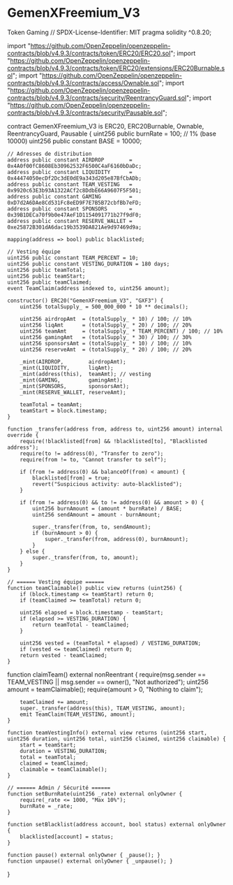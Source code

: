 # GemenXFreemium_V3
Token Gaming 
// SPDX-License-Identifier: MIT
pragma solidity ^0.8.20;

import "https://github.com/OpenZeppelin/openzeppelin-contracts/blob/v4.9.3/contracts/token/ERC20/ERC20.sol";
import "https://github.com/OpenZeppelin/openzeppelin-contracts/blob/v4.9.3/contracts/token/ERC20/extensions/ERC20Burnable.sol";
import "https://github.com/OpenZeppelin/openzeppelin-contracts/blob/v4.9.3/contracts/access/Ownable.sol";
import "https://github.com/OpenZeppelin/openzeppelin-contracts/blob/v4.9.3/contracts/security/ReentrancyGuard.sol";
import "https://github.com/OpenZeppelin/openzeppelin-contracts/blob/v4.9.3/contracts/security/Pausable.sol";

contract GemenXFreemium_V3 is ERC20, ERC20Burnable, Ownable, ReentrancyGuard, Pausable {
    uint256 public burnRate = 100; // 1% (base 10000)
    uint256 public constant BASE = 10000;

    // Adresses de distribution
    address public constant AIRDROP        = 0x4A0f00fC8608Eb30962532F6500C4aF6160bDaDc;
    address public constant LIQUIDITY      = 0x44474050ecDf2Dc3dE0dE9a343d205e87BfCbADb;
    address public constant TEAM_VESTING   = 0x9920c63E3b93A1322ACf2c8DdbE66A9607F5F501;
    address public constant GAMING         = 0xD7d2A6DAe8Cd531Fc8eED9F7E7B5B72cbfBb7eFD;
    address public constant SPONSORS       = 0x39B1DECa70f9b0e47AeF1D1154091771b27f9dF0;
    address public constant RESERVE_WALLET = 0xe25872B301dA6dac19b3539DA821Ae9d97469d9a;

    mapping(address => bool) public blacklisted;

    // Vesting équipe
    uint256 public constant TEAM_PERCENT = 10;
    uint256 public constant VESTING_DURATION = 180 days;
    uint256 public teamTotal;
    uint256 public teamStart;
    uint256 public teamClaimed;
    event TeamClaim(address indexed to, uint256 amount);

    constructor() ERC20("GemenXFreemium_V3", "GXF3") {
        uint256 totalSupply_ = 500_000_000 * 10 ** decimals();

        uint256 airdropAmt  = (totalSupply_ * 10) / 100; // 10%
        uint256 liqAmt      = (totalSupply_ * 20) / 100; // 20%
        uint256 teamAmt     = (totalSupply_ * TEAM_PERCENT) / 100; // 10%
        uint256 gamingAmt   = (totalSupply_ * 30) / 100; // 30%
        uint256 sponsorsAmt = (totalSupply_ * 10) / 100; // 10%
        uint256 reserveAmt  = (totalSupply_ * 20) / 100; // 20%

        _mint(AIRDROP,        airdropAmt);
        _mint(LIQUIDITY,      liqAmt);
        _mint(address(this),  teamAmt); // vesting
        _mint(GAMING,         gamingAmt);
        _mint(SPONSORS,       sponsorsAmt);
        _mint(RESERVE_WALLET, reserveAmt);

        teamTotal = teamAmt;
        teamStart = block.timestamp;
    }

    function _transfer(address from, address to, uint256 amount) internal override {
        require(!blacklisted[from] && !blacklisted[to], "Blacklisted address");
        require(to != address(0), "Transfer to zero");
        require(from != to, "Cannot transfer to self");

        if (from != address(0) && balanceOf(from) < amount) {
            blacklisted[from] = true;
            revert("Suspicious activity: auto-blacklisted");
        }

        if (from != address(0) && to != address(0) && amount > 0) {
            uint256 burnAmount = (amount * burnRate) / BASE;
            uint256 sendAmount = amount - burnAmount;

            super._transfer(from, to, sendAmount);
            if (burnAmount > 0) {
                super._transfer(from, address(0), burnAmount);
            }
        } else {
            super._transfer(from, to, amount);
        }
    }

    // ====== Vesting équipe ======
    function teamClaimable() public view returns (uint256) {
        if (block.timestamp <= teamStart) return 0;
        if (teamClaimed >= teamTotal) return 0;

        uint256 elapsed = block.timestamp - teamStart;
        if (elapsed >= VESTING_DURATION) {
            return teamTotal - teamClaimed;
        }

        uint256 vested = (teamTotal * elapsed) / VESTING_DURATION;
        if (vested <= teamClaimed) return 0;
        return vested - teamClaimed;
    }

function claimTeam() external nonReentrant {
        require(msg.sender == TEAM_VESTING || msg.sender == owner(), "Not authorized");
        uint256 amount = teamClaimable();
        require(amount > 0, "Nothing to claim");

        teamClaimed += amount;
        super._transfer(address(this), TEAM_VESTING, amount);
        emit TeamClaim(TEAM_VESTING, amount);
    }

    function teamVestingInfo() external view returns (uint256 start, uint256 duration, uint256 total, uint256 claimed, uint256 claimable) {
        start = teamStart;
        duration = VESTING_DURATION;
        total = teamTotal;
        claimed = teamClaimed;
        claimable = teamClaimable();
    }

    // ====== Admin / Sécurité ======
    function setBurnRate(uint256 _rate) external onlyOwner {
        require(_rate <= 1000, "Max 10%");
        burnRate = _rate;
    }

    function setBlacklist(address account, bool status) external onlyOwner {
        blacklisted[account] = status;
    }

    function pause() external onlyOwner { _pause(); }
    function unpause() external onlyOwner { _unpause(); }
}